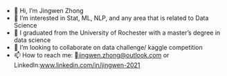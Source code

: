 - 👋 Hi, I’m Jingwen Zhong
- 👀 I’m interested in Stat, ML, NLP, and any area that is related to Data Science
- 🌱 I graduated from the University of Rochester with a master’s degree in data science
- 💞️ I’m looking to collaborate on data challenge/ kaggle competition
- 📫 How to reach me: 📧jingwen.zhong@outlook.com or LinkedIn:www.linkedin.com/in/jingwen-2021

<!---
JingwenZhong/JingwenZhong is a ✨ special ✨ repository because its `README.md` (this file) appears on your GitHub profile.
You can click the Preview link to take a look at your changes.
--->
